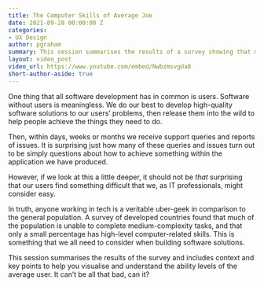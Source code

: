 ```yaml
---
title: The Computer Skills of Average Joe
date: 2021-09-28 00:00:00 Z
categories:
- UX Design
author: pgraham
summary: This session summarises the results of a survey showing that much of the population is unable to complete medium-complexity tasks, and that only a small percentage has high-level computer-related skills. This is something that we all need to consider when building software solutions.
layout: video_post
video_url: https://www.youtube.com/embed/NwbzmsvgUa8
short-author-aside: true
---
```


One thing that all software development has in common is users. Software without users is meaningless. We do our best to develop high-quality software solutions to our users’ problems, then release them into the wild to help people achieve the things they need to do.

Then, within days, weeks or months we receive support queries and reports of issues. It is surprising just how many of these queries and issues turn out to be simply questions about how to achieve something within the application we have produced.

However, if we look at this a little deeper, it should not be *that* surprising that our users find something difficult that we, as IT professionals, might consider easy.

In truth, anyone working in tech is a veritable uber-geek in comparison to the general population. A survey of developed countries found that much of the population is unable to complete medium-complexity tasks, and that only a small percentage has high-level computer-related skills. This is something that we all need to consider when building software solutions.

This session summarises the results of the survey and includes context and key points to help you visualise and understand the ability levels of the average user. It can’t be all that bad, can it?


